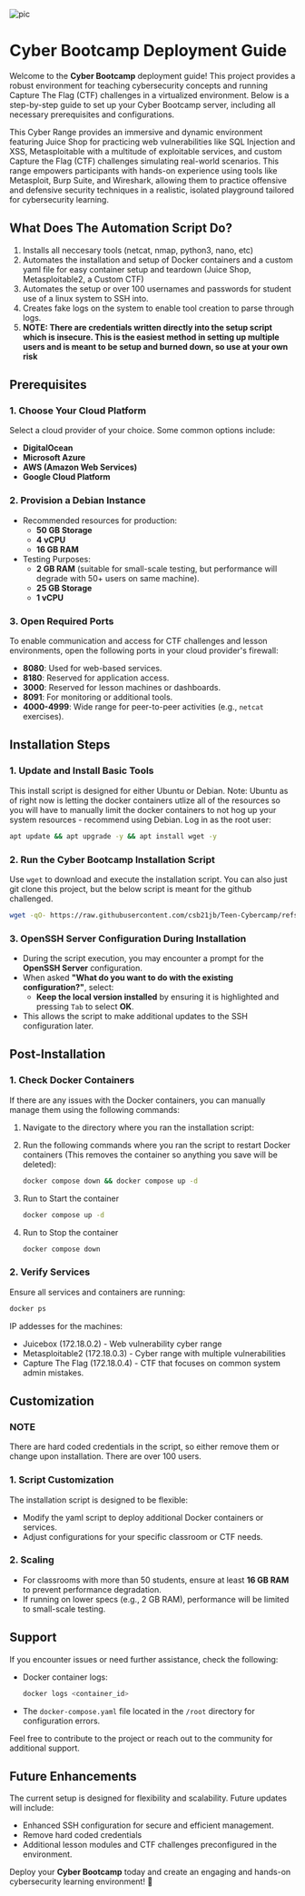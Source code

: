 ![pic](https://github.com/user-attachments/assets/4dd1fc85-1f9e-457d-aa64-b19ca1c84fb5)

# Cyber Bootcamp Deployment Guide

Welcome to the **Cyber Bootcamp** deployment guide! This project provides a robust environment for teaching cybersecurity concepts and running Capture The Flag (CTF) challenges in a virtualized environment. Below is a step-by-step guide to set up your Cyber Bootcamp server, including all necessary prerequisites and configurations.

This Cyber Range provides an immersive and dynamic environment featuring Juice Shop for practicing web vulnerabilities like SQL Injection and XSS, Metasploitable with a multitude of exploitable services, and custom Capture the Flag (CTF) challenges simulating real-world scenarios. This range empowers participants with hands-on experience using tools like Metasploit, Burp Suite, and Wireshark, allowing them to practice offensive and defensive security techniques in a realistic, isolated playground tailored for cybersecurity learning.

## **What Does The Automation Script Do?**

1. Installs all neccesary tools (netcat, nmap, python3, nano, etc)
2. Automates the installation and setup of Docker containers and a custom yaml file for easy container setup and teardown (Juice Shop, Metasploitable2, a Custom CTF)
3. Automates the setup or over 100 usernames and passwords for student use of a linux system to SSH into.
4. Creates fake logs on the system to enable tool creation to parse through logs.
5. **NOTE: There are credentials written directly into the setup script which is insecure. This is the easiest method in setting up multiple users and is meant to be setup and burned down, so use at your own risk**


## **Prerequisites**

### **1. Choose Your Cloud Platform**
Select a cloud provider of your choice. Some common options include:
- **DigitalOcean**
- **Microsoft Azure**
- **AWS (Amazon Web Services)**
- **Google Cloud Platform**

### **2. Provision a Debian Instance**
- Recommended resources for production:
  - **50 GB Storage**
  - **4 vCPU**
  - **16 GB RAM**
- Testing Purposes:
  - **2 GB RAM** (suitable for small-scale testing, but performance will degrade with 50+ users on same machine).
  - **25 GB Storage**
  - **1 vCPU**

### **3. Open Required Ports**
To enable communication and access for CTF challenges and lesson environments, open the following ports in your cloud provider's firewall:
- **8080**: Used for web-based services.
- **8180**: Reserved for application access.
- **3000**: Reserved for lesson machines or dashboards.
- **8091**: For monitoring or additional tools.
- **4000-4999**: Wide range for peer-to-peer activities (e.g., `netcat` exercises).


## **Installation Steps**

### **1. Update and Install Basic Tools**
This install script is designed for either Ubuntu or Debian. Note: Ubuntu as of right now is letting the docker containers utlize all of the resources so you will have to manually limit the docker containers to not hog up your system resources - recommend using Debian. Log in as the root user:
```bash
apt update && apt upgrade -y && apt install wget -y
```

### **2. Run the Cyber Bootcamp Installation Script**
Use `wget` to download and execute the installation script. You can also just git clone this project, but the below script is meant for the github challenged. 
```bash
wget -qO- https://raw.githubusercontent.com/csb21jb/Teen-Cybercamp/refs/heads/main/master_install.sh | bash
```

### **3. OpenSSH Server Configuration During Installation**
- During the script execution, you may encounter a prompt for the **OpenSSH Server** configuration.
- When asked **"What do you want to do with the existing configuration?"**, select:
  - **Keep the local version installed** by ensuring it is highlighted and pressing `Tab` to select **OK**.
- This allows the script to make additional updates to the SSH configuration later.


## **Post-Installation**

### **1. Check Docker Containers**
If there are any issues with the Docker containers, you can manually manage them using the following commands:
1. Navigate to the directory where you ran the installation script:
  
2. Run the following commands where you ran the script to restart Docker containers (This removes the container so anything you save will be deleted):
   ```bash
   docker compose down && docker compose up -d
   ```
3. Run to Start the container
   ```bash
   docker compose up -d
   ```
4. Run to Stop the container
   ```bash
   docker compose down
   ```
   
### **2. Verify Services**
Ensure all services and containers are running:
```bash
docker ps
```
IP addesses for the machines:
- Juicebox (172.18.0.2) - Web vulnerability cyber range
- Metasploitable2 (172.18.0.3) - Cyber range with multiple vulnerabilities
- Capture The Flag (172.18.0.4) - CTF that focuses on common system admin mistakes. 

## **Customization**

### **NOTE** 
There are hard coded credentials in the script, so either remove them or change upon installation. There are over 100 users. 

### **1. Script Customization**
The installation script is designed to be flexible:
- Modify the yaml script to deploy additional Docker containers or services.
- Adjust configurations for your specific classroom or CTF needs.



### **2. Scaling**
- For classrooms with more than 50 students, ensure at least **16 GB RAM** to prevent performance degradation.
- If running on lower specs (e.g., 2 GB RAM), performance will be limited to small-scale testing.


## **Support**
If you encounter issues or need further assistance, check the following:
- Docker container logs:
  ```bash
  docker logs <container_id>
  ```
- The `docker-compose.yaml` file located in the `/root` directory for configuration errors.

Feel free to contribute to the project or reach out to the community for additional support.


## **Future Enhancements**
The current setup is designed for flexibility and scalability. Future updates will include:
- Enhanced SSH configuration for secure and efficient management.
- Remove hard coded credentials 
- Additional lesson modules and CTF challenges preconfigured in the environment.


Deploy your **Cyber Bootcamp** today and create an engaging and hands-on cybersecurity learning environment! 🚀
